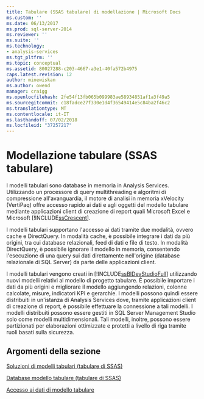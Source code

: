 ```yaml
---
title: Tabulare (SSAS tabulare) di modellazione | Microsoft Docs
ms.custom: ''
ms.date: 06/13/2017
ms.prod: sql-server-2014
ms.reviewer: ''
ms.suite: ''
ms.technology:
- analysis-services
ms.tgt_pltfrm: ''
ms.topic: conceptual
ms.assetid: 80027288-c203-4667-a3e1-40fa572b4975
caps.latest.revision: 12
author: minewiskan
ms.author: owend
manager: craigg
ms.openlocfilehash: 2fe54f13fb065b099983ae58934851af1a3f49a5
ms.sourcegitcommit: c18fadce27f330e1d4f36549414e5c84ba2f46c2
ms.translationtype: MT
ms.contentlocale: it-IT
ms.lasthandoff: 07/02/2018
ms.locfileid: "37257217"
---
```

# <a name="tabular-modeling-ssas-tabular"></a>Modellazione tabulare (SSAS tabulare)
  I modelli tabulari sono database in memoria in Analysis Services. Utilizzando un processore di query multithreading e algoritmi di compressione all'avanguardia, il motore di analisi in memoria xVelocity (VertiPaq) offre accesso rapido ai dati e agli oggetti del modello tabulare mediante applicazioni client di creazione di report quali Microsoft Excel e Microsoft [!INCLUDE[ssCrescent](../../includes/sscrescent-md.md)].  
  
 I modelli tabulari supportano l'accesso ai dati tramite due modalità, ovvero cache e DirectQuery. In modalità cache, è possibile integrare i dati da più origini, tra cui database relazionali, feed di dati e file di testo. In modalità DirectQuery, è possibile ignorare il modello in memoria, consentendo l'esecuzione di una query sui dati direttamente nell'origine (database relazionale di SQL Server) da parte delle applicazioni client.  
  
 I modelli tabulari vengono creati in [!INCLUDE[ssBIDevStudioFull](../../includes/ssbidevstudiofull-md.md)] utilizzando nuovi modelli relativi al modello di progetto tabulare. È possibile importare i dati da più origini e migliorare il modello aggiungendo relazioni, colonne calcolate, misure, indicatori KPI e gerarchie. I modelli possono quindi essere distribuiti in un'istanza di Analysis Services dove, tramite applicazioni client di creazione di report, è possibile effettuare la connessione a tali modelli. I modelli distribuiti possono essere gestiti in SQL Server Management Studio solo come modelli multidimensionali. Tali modelli, inoltre, possono essere partizionati per elaborazioni ottimizzate e protetti a livello di riga tramite ruoli basati sulla sicurezza.  
  
## <a name="in-this-section"></a>Argomenti della sezione  
 [Soluzioni di modelli tabulari &#40;tabulare di SSAS&#41;](../tabular-model-solutions-ssas-tabular.md)  
  
 [Database modello tabulare &#40;tabulare di SSAS&#41;](tabular-model-databases-ssas-tabular.md)  
  
 [Accesso ai dati di modello tabulare](tabular-model-data-access.md)  
  
  
